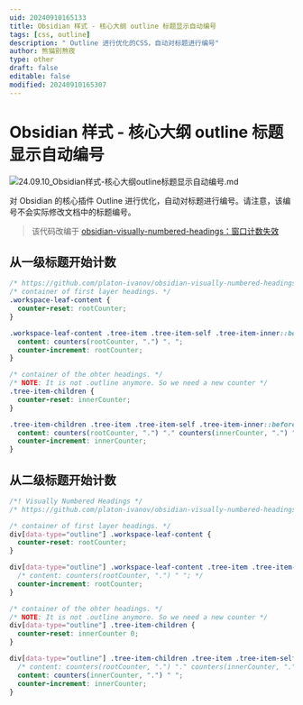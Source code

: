 ```yaml
---
uid: 20240910165133
title: Obsidian 样式 - 核心大纲 outline 标题显示自动编号
tags: [css, outline]
description: " Outline 进行优化的CSS，自动对标题进行编号"
author: 熊猫别熬夜
type: other
draft: false
editable: false
modified: 20240910165307
---
```


# Obsidian 样式 - 核心大纲 outline 标题显示自动编号

![24.09.10_Obsidian样式-核心大纲outline标题显示自动编号.md](https://cdn.pkmer.cn/images/202409101652696.png!pkmer)

对 Obsidian 的核心插件 Outline 进行优化，自动对标题进行编号。请注意，该编号不会实际修改文档中的标题编号。

> 该代码改编于 [obsidian-visually-numbered-headings：窗口计数失效](https://github.com/platon-ivanov/obsidian-visually-numbered-headings/issues/16)

## 从一级标题开始计数

```css
/* https://github.com/platon-ivanov/obsidian-visually-numbered-headings/issues/16 */
/* container of first layer headings. */
.workspace-leaf-content {
  counter-reset: rootCounter;
}

.workspace-leaf-content .tree-item .tree-item-self .tree-item-inner::before {
  content: counters(rootCounter, ".") ". ";
  counter-increment: rootCounter;
}

/* container of the ohter headings. */
/* NOTE: It is not .outline anymore. So we need a new counter */
.tree-item-children {
  counter-reset: innerCounter;
}

.tree-item-children .tree-item .tree-item-self .tree-item-inner::before {
  content: counters(rootCounter, ".") "." counters(innerCounter, ".") ". ";
  counter-increment: innerCounter;
}
```

## 从二级标题开始计数

```css
/*! Visually Numbered Headings */
/* https://github.com/platon-ivanov/obsidian-visually-numbered-headings/issues/16 */

/* container of first layer headings. */
div[data-type="outline"] .workspace-leaf-content {
  counter-reset: rootCounter;
}

div[data-type="outline"] .workspace-leaf-content .tree-item .tree-item-self .tree-item-inner::before {
  /* content: counters(rootCounter, ".") " "; */
  counter-increment: rootCounter;
}

/* container of the ohter headings. */
/* NOTE: It is not .outline anymore. So we need a new counter */
div[data-type="outline"] .tree-item-children {
  counter-reset: innerCounter 0;
}

div[data-type="outline"] .tree-item-children .tree-item .tree-item-self .tree-item-inner::before {
  /* content: counters(rootCounter, ".") "." counters(innerCounter, ".") " "; */
  content: counters(innerCounter, ".") " ";
  counter-increment: innerCounter;
}

```
